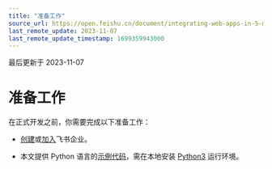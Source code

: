 ```yaml
---
title: "准备工作"
source_url: https://open.feishu.cn/document/integrating-web-apps-in-5-minutes/configuration-of-sso
last_remote_update: 2023-11-07
last_remote_update_timestamp: 1699359943000
---
```

最后更新于 2023-11-07

# 准备工作

在正式开发之前，你需要完成以下准备工作：

- [创建](https://www.feishu.cn/hc/zh-CN/articles/360043741453)或[加入](https://www.feishu.cn/hc/zh-CN/articles/360043496893)飞书企业。

- 本文提供 Python 语言的[示例代码](https://sf3-cn.feishucdn.com/obj/open-platform-opendoc/8651c8d456469c0881343f9b7d006833.zip)，需在本地安装 [Python3](https://www.python.org/) 运行环境。
